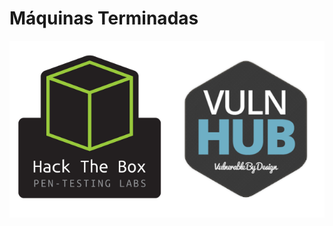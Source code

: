# Máquinas Terminadas

![](https://github.com/TheZombrex/machines/blob/main/icons/htbandvulnhub_logos.png)
